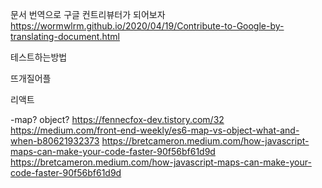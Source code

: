 문서 번역으로 구글 컨트리뷰터가 되어보자
https://wormwlrm.github.io/2020/04/19/Contribute-to-Google-by-translating-document.html

테스트하는방법

뜨개질어플

리액트

-map? object?
https://fennecfox-dev.tistory.com/32
https://medium.com/front-end-weekly/es6-map-vs-object-what-and-when-b80621932373
https://bretcameron.medium.com/how-javascript-maps-can-make-your-code-faster-90f56bf61d9d
https://bretcameron.medium.com/how-javascript-maps-can-make-your-code-faster-90f56bf61d9d